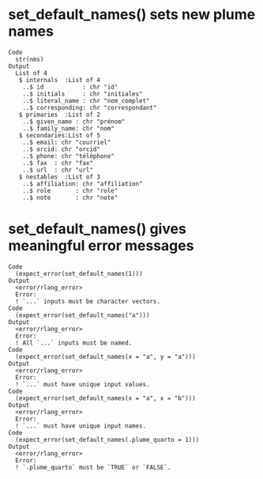 # set_default_names() sets new plume names

    Code
      str(nms)
    Output
      List of 4
       $ internals  :List of 4
        ..$ id           : chr "id"
        ..$ initials     : chr "initiales"
        ..$ literal_name : chr "nom_complet"
        ..$ corresponding: chr "correspondant"
       $ primaries  :List of 2
        ..$ given_name : chr "prénom"
        ..$ family_name: chr "nom"
       $ secondaries:List of 5
        ..$ email: chr "courriel"
        ..$ orcid: chr "orcid"
        ..$ phone: chr "téléphone"
        ..$ fax  : chr "fax"
        ..$ url  : chr "url"
       $ nestables  :List of 3
        ..$ affiliation: chr "affiliation"
        ..$ role       : chr "role"
        ..$ note       : chr "note"

# set_default_names() gives meaningful error messages

    Code
      (expect_error(set_default_names(1)))
    Output
      <error/rlang_error>
      Error:
      ! `...` inputs must be character vectors.
    Code
      (expect_error(set_default_names("a")))
    Output
      <error/rlang_error>
      Error:
      ! All `...` inputs must be named.
    Code
      (expect_error(set_default_names(x = "a", y = "a")))
    Output
      <error/rlang_error>
      Error:
      ! `...` must have unique input values.
    Code
      (expect_error(set_default_names(x = "a", x = "b")))
    Output
      <error/rlang_error>
      Error:
      ! `...` must have unique input names.
    Code
      (expect_error(set_default_names(.plume_quarto = 1)))
    Output
      <error/rlang_error>
      Error:
      ! `.plume_quarto` must be `TRUE` or `FALSE`.

